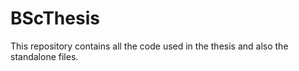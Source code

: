 # BScThesis
This repository contains all the code used in the thesis and also the standalone files. 
